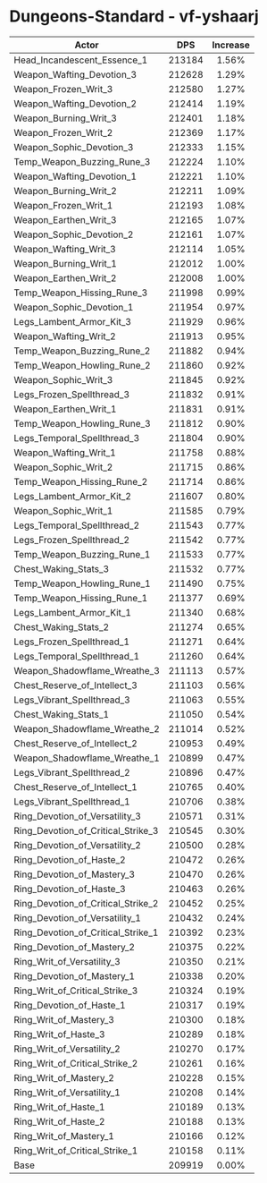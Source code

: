 # Dungeons-Standard - vf-yshaarj
| Actor | DPS | Increase |
|---|:---:|:---:|
|Head_Incandescent_Essence_1|213184|1.56%|
|Weapon_Wafting_Devotion_3|212628|1.29%|
|Weapon_Frozen_Writ_3|212580|1.27%|
|Weapon_Wafting_Devotion_2|212414|1.19%|
|Weapon_Burning_Writ_3|212401|1.18%|
|Weapon_Frozen_Writ_2|212369|1.17%|
|Weapon_Sophic_Devotion_3|212333|1.15%|
|Temp_Weapon_Buzzing_Rune_3|212224|1.10%|
|Weapon_Wafting_Devotion_1|212221|1.10%|
|Weapon_Burning_Writ_2|212211|1.09%|
|Weapon_Frozen_Writ_1|212193|1.08%|
|Weapon_Earthen_Writ_3|212165|1.07%|
|Weapon_Sophic_Devotion_2|212161|1.07%|
|Weapon_Wafting_Writ_3|212114|1.05%|
|Weapon_Burning_Writ_1|212012|1.00%|
|Weapon_Earthen_Writ_2|212008|1.00%|
|Temp_Weapon_Hissing_Rune_3|211998|0.99%|
|Weapon_Sophic_Devotion_1|211954|0.97%|
|Legs_Lambent_Armor_Kit_3|211929|0.96%|
|Weapon_Wafting_Writ_2|211913|0.95%|
|Temp_Weapon_Buzzing_Rune_2|211882|0.94%|
|Temp_Weapon_Howling_Rune_2|211860|0.92%|
|Weapon_Sophic_Writ_3|211845|0.92%|
|Legs_Frozen_Spellthread_3|211832|0.91%|
|Weapon_Earthen_Writ_1|211831|0.91%|
|Temp_Weapon_Howling_Rune_3|211812|0.90%|
|Legs_Temporal_Spellthread_3|211804|0.90%|
|Weapon_Wafting_Writ_1|211758|0.88%|
|Weapon_Sophic_Writ_2|211715|0.86%|
|Temp_Weapon_Hissing_Rune_2|211714|0.86%|
|Legs_Lambent_Armor_Kit_2|211607|0.80%|
|Weapon_Sophic_Writ_1|211585|0.79%|
|Legs_Temporal_Spellthread_2|211543|0.77%|
|Legs_Frozen_Spellthread_2|211542|0.77%|
|Temp_Weapon_Buzzing_Rune_1|211533|0.77%|
|Chest_Waking_Stats_3|211532|0.77%|
|Temp_Weapon_Howling_Rune_1|211490|0.75%|
|Temp_Weapon_Hissing_Rune_1|211377|0.69%|
|Legs_Lambent_Armor_Kit_1|211340|0.68%|
|Chest_Waking_Stats_2|211274|0.65%|
|Legs_Frozen_Spellthread_1|211271|0.64%|
|Legs_Temporal_Spellthread_1|211260|0.64%|
|Weapon_Shadowflame_Wreathe_3|211113|0.57%|
|Chest_Reserve_of_Intellect_3|211103|0.56%|
|Legs_Vibrant_Spellthread_3|211063|0.55%|
|Chest_Waking_Stats_1|211050|0.54%|
|Weapon_Shadowflame_Wreathe_2|211014|0.52%|
|Chest_Reserve_of_Intellect_2|210953|0.49%|
|Weapon_Shadowflame_Wreathe_1|210899|0.47%|
|Legs_Vibrant_Spellthread_2|210896|0.47%|
|Chest_Reserve_of_Intellect_1|210765|0.40%|
|Legs_Vibrant_Spellthread_1|210706|0.38%|
|Ring_Devotion_of_Versatility_3|210571|0.31%|
|Ring_Devotion_of_Critical_Strike_3|210545|0.30%|
|Ring_Devotion_of_Versatility_2|210500|0.28%|
|Ring_Devotion_of_Haste_2|210472|0.26%|
|Ring_Devotion_of_Mastery_3|210470|0.26%|
|Ring_Devotion_of_Haste_3|210463|0.26%|
|Ring_Devotion_of_Critical_Strike_2|210452|0.25%|
|Ring_Devotion_of_Versatility_1|210432|0.24%|
|Ring_Devotion_of_Critical_Strike_1|210392|0.23%|
|Ring_Devotion_of_Mastery_2|210375|0.22%|
|Ring_Writ_of_Versatility_3|210350|0.21%|
|Ring_Devotion_of_Mastery_1|210338|0.20%|
|Ring_Writ_of_Critical_Strike_3|210324|0.19%|
|Ring_Devotion_of_Haste_1|210317|0.19%|
|Ring_Writ_of_Mastery_3|210300|0.18%|
|Ring_Writ_of_Haste_3|210289|0.18%|
|Ring_Writ_of_Versatility_2|210270|0.17%|
|Ring_Writ_of_Critical_Strike_2|210261|0.16%|
|Ring_Writ_of_Mastery_2|210228|0.15%|
|Ring_Writ_of_Versatility_1|210208|0.14%|
|Ring_Writ_of_Haste_1|210189|0.13%|
|Ring_Writ_of_Haste_2|210188|0.13%|
|Ring_Writ_of_Mastery_1|210166|0.12%|
|Ring_Writ_of_Critical_Strike_1|210158|0.11%|
|Base|209919|0.00%|
